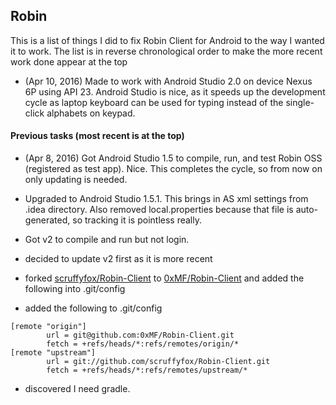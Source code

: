 Robin
-----

This is a list of things I did to fix Robin Client for Android to the
way I wanted it to work. The list is in reverse chronological order to
make the more recent work done appear at the top

- (Apr 10, 2016) Made to work with Android Studio 2.0 on device Nexus 6P
  using API 23. Android Studio is nice, as it speeds up the development
  cycle as laptop keyboard can be used for typing instead of the
  single-click alphabets on keypad. 

#### Previous tasks (most recent is at the top)

- (Apr 8, 2016) Got Android Studio 1.5 to compile, run, and test Robin OSS (registered
  as test app). Nice. This completes the cycle, so from now on only
  updating is needed.

- Upgraded to Android Studio 1.5.1. This brings in AS xml settings from
  .idea directory. Also removed local.properties because that file is
  auto-generated, so tracking it is pointless really.

- Got v2 to compile and run but not login.


- decided to update v2 first as it is more recent
- forked [scruffyfox/Robin-Client](https://github.com/scruffyfox/Robin-Client) to [0xMF/Robin-Client](https://github.com/0xMF/Robin-Client) and added the following into .git/config
- added the following to .git/config

```
[remote "origin"]
        url = git@github.com:0xMF/Robin-Client.git
        fetch = +refs/heads/*:refs/remotes/origin/*
[remote "upstream"]
        url = git://github.com/scruffyfox/Robin-Client.git
        fetch = +refs/heads/*:refs/remotes/upstream/*
```

- discovered I need gradle.
